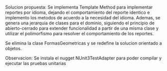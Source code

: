 Solucion propuesta:
Se implementa Template Method para implementar reportes por idioma, dejando el comportamiento del reporte identico e implemento los metodos de acuerdo a la necesidad del idioma. 
Ademas, se genera una jerarquia de clases para el dominio, siguiendo el principio de abierto-cerrado para extender funcionalidad a partir de una misma clase y utilizar el polimorfismo para resolver el comportamiento de los reportes. 

Se elimina la clase FormasGeometricas y se redefine la solucion orientado a objetos. 

Observacion: Se instala el nugget NUnit3TestAdapter para poder compilar y ejecutar las pruebas unitarias


